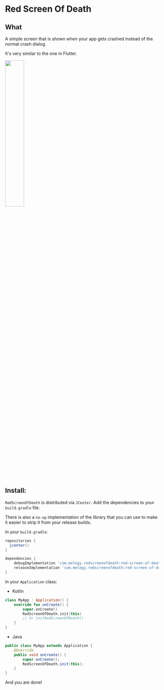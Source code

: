 # Red Screen Of Death

## What

A simple screen that is shown when your app gets crashed instead of the normal crash dialog.

It's very similar to the one in Flutter.


<img src="https://github.com/mlegy/red-screen-of-death/blob/main/art/sample.gif" width="35%">


## Install:

`RedScreenOfDeath` is distributed via `JCenter`. Add the dependencies to your `build.gradle` file.

There is also a `no-op` implementation of the library that you can use to make it easier to strip it from your release builds.

In your  `build.gradle`:

```groovy
repositories {
  jcenter()
}

dependencies {
    debugImplementation 'com.melegy.redscreenofdeath:red-screen-of-death:0.1.1'
    releaseImplementation 'com.melegy.redscreenofdeath:red-screen-of-death-no-op:0.1.1'
}
```

In your  `Application`  class:

- Kotlin
```kotlin
class MyApp : Application() {  
    override fun onCreate() {  
        super.onCreate()  
        RedScreenOfDeath.init(this)
        // Or initRedScreenOfDeath()
    }  
}
```

- Java
```java
public class MyApp extends Application {
    @Override
    public void onCreate() {
        super.onCreate();
        RedScreenOfDeath.init(this);
    }
}
```

And you are done!
